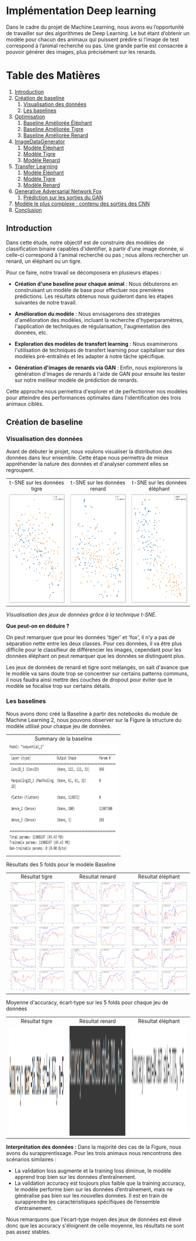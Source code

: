 #  Implémentation Deep learning
Dans le cadre du projet de Machine Learning, nous avons eu l’opportunité de travailler sur des algorithmes de Deep Learning. Le but étant d’obtenir un modèle pour chacun des animaux qui puissent prédire si l’image de test correspond à l’animal recherché ou pas. Une grande partie est consacrée à pouvoir générer des images, plus précisément sur les renards.

# Table des Matières

1. [Introduction](#introduction) 
2. [Création de baseline](#création-de-baseline)
   1. [Visualisation des données](#visualisation-des-données)
   2. [Les baselines](#les-baselines)
3. [Optimisation](#optimisation)
   1. [Baseline Améliorée Éléphant](#baseline-améliorée-éléphant)
   2. [Baseline Améliorée Tigre](#baseline-améliorée-tigre)
   3. [Baseline Améliorée Renard](#baseline-améliorée-renard)
4. [ImageDataGenerator](#imagedatagenerator)
   1. [Modèle Éléphant](#modèle-éléphant)
   2. [Modèle Tigre](#modèle-tigre)
   3. [Modèle Renard](#modèle-renard)
5. [Transfer Learning](#transfer-learning)
   1. [Modèle Éléphant](#modèle-éléphant-1)
   2. [Modèle Tigre](#modèle-tigre-1)
   3. [Modèle Renard](#modèle-renard-1) 
6. [Generative Adversarial Network Fox](#generative-adversarial-network-fox)
   1. [Prédiction sur les sorties du GAN](#prédiction-sur-les-sorties-du-gan) 
7. [Modèle le plus complexe : contenu des sorties des CNN](#modèle-le-plus-complexe-contenu-des-sorties-des-cnn)
8. [Conclusion](#conclusion)


## Introduction

Dans cette étude, notre objectif est de construire des modèles de classification binaire capables d'identifier, à partir d'une image donnée, si celle-ci correspond à l'animal recherché ou pas ; nous allons rechercher un renard, un éléphant ou un tigre. 

Pour ce faire, notre travail se décomposera en plusieurs étapes :

- **Création d'une baseline pour chaque animal** : Nous débuterons en construisant un modèle de base pour effectuer nos premières prédictions. Les résultats obtenus nous guideront dans les étapes suivantes de notre travail.

- **Amélioration du modèle** : Nous envisagerons des stratégies d'amélioration des modèles, incluant la recherche d'hyperparamètres, l'application de techniques de régularisation, l'augmentation des données, etc.

- **Exploration des modèles de transfert learning** : Nous examinerons l'utilisation de techniques de transfert learning pour capitaliser sur des modèles pré-entraînés et les adapter à notre tâche spécifique.

- **Génération d'images de renards via GAN** : Enfin, nous explorerons la génération d'images de renards à l'aide de GAN pour ensuite les tester sur notre meilleur modèle de prédiction de renards.

Cette approche nous permettra d'explorer et de perfectionner nos modèles pour atteindre des performances optimales dans l'identification des trois animaux ciblés.

## Création de baseline

### Visualisation des données

Avant de débuter le projet, nous voulons visualiser la distribution des données dans leur ensemble. Cette étape nous permettra de mieux appréhender la nature des données et d'analyser comment elles se regroupent.

 <table>
  <tr>
    <td align="center">t-SNE sur les données tigre</td>
    <td align="center">t-SNE sur les données renard</td>
    <td align="center">t-SNE sur les données éléphant</td>
  </tr>
  <tr>
    <td><img src="img/visualisation/image_visualision_tiger.png" width=300 height=300/></td>
    <td><img src="img/visualisation/image_visualisation_fox.png" width=300 height=300/></td>
    <td><img src="img/visualisation/image_visualisation_elephant.png" width=300 height=300/></td>
  </tr>
 </table>

_Visualisation des jeux de données grâce à la technique t-SNE._

**Que peut-on en déduire ?**

On peut remarquer que pour les données 'tiger' et 'fox', il n'y a pas de séparation nette entre les deux classes. Pour ces données, il va être plus difficile pour le classifieur de différencier les images, cependant pour les données éléphant on peut remarquer que les données se distinguent plus.

Les jeux de données de renard et tigre sont mélangés, on sait d'avance que le modèle va sans doute trop se concentrer sur certains patterns communs, il nous faudra ainsi mettre des couches de dropout pour éviter que le modèle se focalise trop sur certains détails.


### Les baselines

Nous avons donc créé la Baseline à partir des notebooks du module de Machine Learning 2, nous pouvons observer sur la Figure la structure du modèle utilisé pour chaque jeu de données. 

 <table>
  <tr>
    <td align="center">Summary de la baseline</td>
  </tr>
  <tr>
    <td><img src="Baseline/baseline_summary.png" width=300 height=300/></td>
  </tr>
 </table>

Résultats des 5 folds pour le modèle Baseline
  <table>
  <tr>
    <td align="center">Résultat tigre</td>
    <td align="center">Résultat renard</td>
    <td align="center">Résultat éléphant</td>
  </tr>
  <tr>
    <td><img src="Baseline/elephant/baseline_elephant.png" width=300 height=300/></td>
    <td><img src="Baseline/tiger/baseline_tiger_resultats.png" width=300 height=300/></td>
    <td><img src="Baseline/fox/bb.png" width=300 height=300/></td>
  </tr>
 </table>

Moyenne d'accuracy, écart-type sur les 5 folds pour chaque jeu de données

<table>
  <tr>
    <td align="center">Résultat tigre</td>
    <td align="center">Résultat renard</td>
    <td align="center">Résultat éléphant</td>
  </tr>
  <tr>
    <td><img src="Baseline/elephant/baseline_acc_elephant.png" width=300 height=300/></td>
    <td><img src="Baseline/tiger/resultats_tiger_baseline_2.png" width=300 height=300/></td>
    <td><img src="Baseline/fox/Accuracy_bb.png" width=300 height=300/></td>
  </tr>
 </table>

**Interprétation des données :** Dans la majorité des cas de la Figure, nous avons du surapprentissage.
Pour les trois animaux nous rencontrons  des scénarios similaires :
-   La validation loss augmente et la training loss diminue, le modèle apprend trop bien sur les données d’entraînement.
-   La validation accuracy est toujours plus faible que la training accuracy, le modèle performe bien sur les données d’entraînement, mais ne généralise pas bien sur les nouvelles données. Il est en train de surapprendre les caractéristiques spécifiques de l’ensemble d’entrainement.

Nous remarquons que l'écart-type moyen des jeux de données est élevé donc que les accuracy s'éloignent de celle moyenne, les résultats ne sont pas assez stables.
